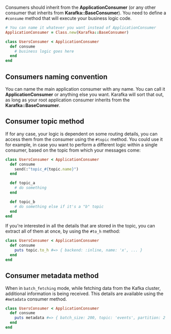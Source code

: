 Consumers should inherit from the **ApplicationConsumer** (or any other consumer that inherits from **Karafka::BaseConsumer**). You need to define a ```#consume``` method that will execute your business logic code.

```ruby
# You can name it whatever you want instead of ApplicationConsumer
ApplicationConsumer = Class.new(Karafka::BaseConsumer)

class UsersConsumer < ApplicationConsumer
  def consume
    # business logic goes here
  end
end
```

## Consumers naming convention

You can name the main application consumer with any name. You can call it **ApplicationConsumer** or anything else you want. Karafka will sort that out, as long as your root application consumer inherits from the **Karafka::BaseConsumer**.

## Consumer topic method

If for any case, your logic is dependent on some routing details, you can access them from the consumer using the ```#topic``` method. You could use it for example, in case you want to perform a different logic within a single consumer, based on the topic from which your messages come:

```ruby
class UsersConsumer < ApplicationConsumer
  def consume
    send(:"topic_#{topic.name}")
  end

  def topic_a
    # do something
  end

  def topic_b
    # do something else if it's a "b" topic
  end
end
```

If you're interested in all the details that are stored in the topic, you can extract all of them at once, by using the ```#to_h``` method:

```ruby
class UsersConsumer < ApplicationConsumer
  def consume
    puts topic.to_h #=> { backend: :inline, name: 'x', ... }
  end
end
```

## Consumer metadata method

When in `batch_fetching` mode, while fetching data from the Kafka cluster, additional information is being received. This details are available using the `#metadata` consumer method.

```ruby
class UsersConsumer < ApplicationConsumer
  def consume
    puts metadata #=> { batch_size: 200, topic: 'events', partition: 2 }
  end
end
```
